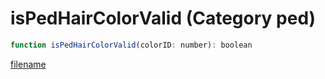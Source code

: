 # isPedHairColorValid (Category ped)

```js
function isPedHairColorValid(colorID: number): boolean
```

[filename](isPedHairColorValid_m.md ':include')